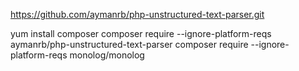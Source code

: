 
https://github.com/aymanrb/php-unstructured-text-parser.git


yum install composer
composer require --ignore-platform-reqs aymanrb/php-unstructured-text-parser
composer require --ignore-platform-reqs monolog/monolog

